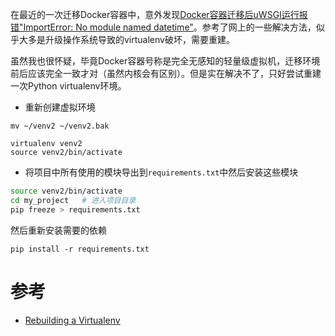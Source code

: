 在最近的一次迁移Docker容器中，意外发现[Docker容器迁移后uWSGI运行报错"ImportError: No module named datetime"](../../../service/nginx/uwsgi_django_no_module_named_datetime)。参考了网上的一些解决方法，似乎大多是升级操作系统导致的virtualenv破坏，需要重建。

虽然我也很怀疑，毕竟Docker容器号称是完全无感知的轻量级虚拟机，迁移环境前后应该完全一致才对（虽然内核会有区别）。但是实在解决不了，只好尝试重建一次Python virtualenv环境。

* 重新创建虚拟环境

```
mv ~/venv2 ~/venv2.bak

virtualenv venv2
source venv2/bin/activate
```

* 将项目中所有使用的模块导出到`requirements.txt`中然后安装这些模块

```bash
source venv2/bin/activate
cd my_project   # 进入项目目录
pip freeze > requirements.txt
```

然后重新安装需要的依赖

```
pip install -r requirements.txt
```

# 参考

* [Rebuilding a Virtualenv](https://help.pythonanywhere.com/pages/RebuildingVirtualenvs/)